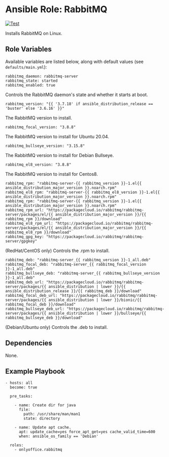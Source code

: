 # Ansible Role: RabbitMQ
[![Test](https://github.com/ONLYOFFICE/ansible-role-rabbitmq/actions/workflows/ci.yml/badge.svg)](https://github.com/ONLYOFFICE/ansible-role-rabbitmq/actions/workflows/ci.yml)

Installs RabbitMQ on Linux.

## Role Variables

Available variables are listed below, along with default values (see `defaults/main.yml`):

    rabbitmq_daemon: rabbitmq-server
    rabbitmq_state: started
    rabbitmq_enabled: true

Controls the RabbitMQ daemon's state and whether it starts at boot.

    rabbitmq_version: "{{ '3.7.18' if ansible_distribution_release == 'buster' else '3.6.16' }}"

The RabbitMQ version to install.

    rabbitmq_focal_version: "3.8.8"
    
The RabbitMQ version to install for Ubuntu 20.04.

    rabbitmq_bullseye_version: "3.15.8"

The RabbitMQ version to install for Debian Bullseye.

    rabbitmq_el8_version: "3.8.8"
    
The RabbitMQ version to install for Centos8.

    rabbitmq_rpm: "rabbitmq-server-{{ rabbitmq_version }}-1.el{{ ansible_distribution_major_version }}.noarch.rpm"
    rabbitmq_el8_rpm: "rabbitmq-server-{{ rabbitmq_el8_version }}-1.el{{ ansible_distribution_major_version }}.noarch.rpm"
    rabbitmq_rpm: "rabbitmq-server-{{ rabbitmq_version }}-1.el{{ ansible_distribution_major_version }}.noarch.rpm"
    rabbitmq_rpm_url: "https://packagecloud.io/rabbitmq/rabbitmq-server/packages/el/{{ ansible_distribution_major_version }}/{{ rabbitmq_rpm }}/download"
    rabbitmq_el8_rpm_url: "https://packagecloud.io/rabbitmq/rabbitmq-server/packages/el/{{ ansible_distribution_major_version }}/{{ rabbitmq_el8_rpm }}/download"
    rabbitmq_gpg_key: "https://packagecloud.io/rabbitmq/rabbitmq-server/gpgkey"

(RedHat/CentOS only) Controls the .rpm to install.

    rabbitmq_deb: "rabbitmq-server_{{ rabbitmq_version }}-1_all.deb"
    rabbitmq_focal_deb: "rabbitmq-server_{{ rabbitmq_focal_version }}-1_all.deb"
    rabbitmq_bullseye_deb: "rabbitmq-server_{{ rabbitmq_bullseye_version }}-1_all.deb"
    rabbitmq_deb_url: "https://packagecloud.io/rabbitmq/rabbitmq-server/packages/{{ ansible_distribution | lower }}/{{ ansible_distribution_release }}/{{ rabbitmq_deb }}/download"
    rabbitmq_focal_deb_url: "https://packagecloud.io/rabbitmq/rabbitmq-server/packages/{{ ansible_distribution | lower }}/bionic/{{ rabbitmq_focal_deb }}/download"
    rabbitmq_bullseye_deb_url: "https://packagecloud.io/rabbitmq/rabbitmq-server/packages/{{ ansible_distribution | lower }}/bullseye/{{ rabbitmq_bullseye_deb }}/download"


(Debian/Ubuntu only) Controls the .deb to install.

## Dependencies

None.

## Example Playbook

    - hosts: all
      become: true

      pre_tasks:

        - name: Create dir for java
          file:
            path: /usr/share/man/man1
            state: directory

        - name: Update apt cache.
          apt: update_cache=yes force_apt_get=yes cache_valid_time=600
          when: ansible_os_family == 'Debian'

      roles:
        - onlyoffice.rabbitmq
